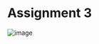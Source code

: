 # Assignment 3
![image](https://github.com/user-attachments/assets/51ba9e1e-f09c-45c6-b91d-9175d89d4207)
